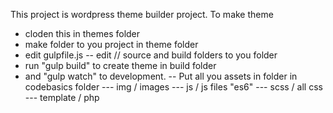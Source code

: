 This project is wordpress theme builder project.
To make theme 
- cloden this in themes folder
- make folder to you project in theme folder
- edit gulpfile.js
-- edit // source and build folders to you folder 
- run "gulp build" to create theme in build folder
- and "gulp watch" to development.
-- Put all you assets in folder in codebasics folder
--- img / images
--- js / js files "es6"
--- scss / all css
--- template / php
